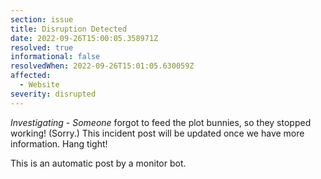 ```yaml
---
section: issue
title: Disruption Detected
date: 2022-09-26T15:00:05.358971Z
resolved: true
informational: false
resolvedWhen: 2022-09-26T15:01:05.630059Z
affected:
  - Website
severity: disrupted
---
```

*Investigating* - _Someone_ forgot to feed the plot bunnies, so they stopped working! (Sorry.) This incident post will be updated once we have more information. Hang tight!

This is an automatic post by a monitor bot.
        